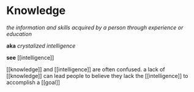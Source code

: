# Knowledge

_the information and skills acquired by a person through experience or education_

**aka** _crystalized intelligence_

**see** [[intelligence]]

[[knowledge]] and [[intelligence]] are often confused. a lack of [[knowledge]] can lead people to believe they lack the [[intelligence]] to accomplish a [[goal]]
